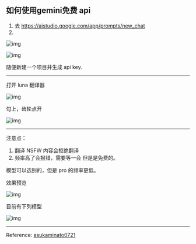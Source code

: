 ## 如何使用gemini免费 api

1. 去 https://aistudio.google.com/app/prompts/new_chat
2. 

![img](https://image.lunatranslator.xyz/zh/gemini/344549401-33da8fae-fafb-4f88-afb1-967b91f7ca4b.png)

![img](https://image.lunatranslator.xyz/zh/gemini/344549459-b688a3be-5b2a-4d6a-bf56-dc7d45bc5ee9.png)


随便新建一个项目并生成 api key.

<hr>

打开 luna 翻译器

![img](https://image.lunatranslator.xyz/zh/gemini/344549959-4e18dec9-658c-4df1-a0e7-d2379503e604.png)

勾上，齿轮点开

![img](https://image.lunatranslator.xyz/zh/gemini/344550089-518d6afa-7818-445d-be16-5770d196b489.png)

<hr>

注意点：

1. 翻译 NSFW 内容会拒绝翻译
2. 频率高了会报错，需要等一会
但是是免费的。

模型可以选别的，但是 pro 的频率更低。

效果预览

![img](https://image.lunatranslator.xyz/zh/gemini/344550450-e4d25242-e679-45c5-8412-df07fc972843.png)

目前有下列模型

![img](https://image.lunatranslator.xyz/zh/gemini/344551043-a0b058b0-e7e8-49c2-a8a4-3201db78ddec.png)

<hr>

Reference: [asukaminato0721](https://github.com/HIllya51/LunaTranslator/issues/863)
